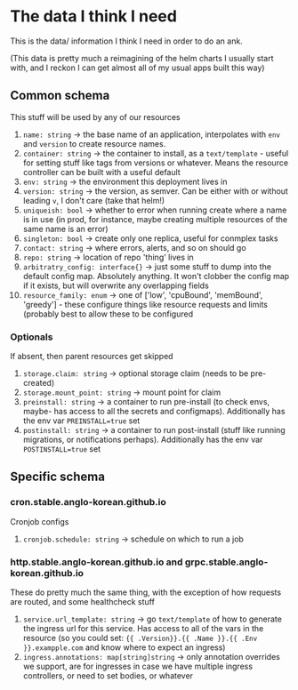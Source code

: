 # The data I think I need

This is the data/ information I think I need in order to do an ank.

(This data is pretty much a reimagining of the helm charts I usually start with, and I reckon I can get almost all of my usual apps built this way)

## Common schema

This stuff will be used by any of our resources

1. `name: string` -> the base name of an application, interpolates with `env` and `version` to create resource names.
1. `container: string` -> the container to install, as a `text/template` - useful for setting stuff like tags from versions or whatever. Means the resource controller can be built with a useful default
1. `env: string` -> the environment this deployment lives in
1. `version: string` -> the version, as semver. Can be either with or without leading `v`, I don't care (take that helm!)
1. `uniqueish: bool` -> whether to error when running create where a name is in use (in prod, for instance, maybe creating multiple resources of the same name is an error)
1. `singleton: bool` -> create only one replica, useful for conmplex tasks
1. `contact: string` -> where errors, alerts, and so on should go
1. `repo: string` -> location of repo 'thing' lives in
1. `arbitratry_config: interface{}` -> just some stuff to dump into the default config map. Absolutely anything. It won't clobber the config map if it exists, but will overwrite any overlapping fields
1. `resource_family: enum` -> one of ['low', 'cpuBound', 'memBound', 'greedy'] - these configure things like resource requests and limits (probably best to allow these to be configured

### Optionals

If absent, then parent resources get skipped

1. `storage.claim: string` -> optional storage claim (needs to be pre-created)
1. `storage.mount_point: string` -> mount point for claim
1. `preinstall: string` -> a container to run pre-install (to check envs, maybe- has access to all the secrets and configmaps). Additionally has the env var `PREINSTALL=true` set
1. `postinstall: string` -> a container to run post-install (stuff like running migrations, or notifications perhaps). Additionally has the env var `POSTINSTALL=true` set


## Specific schema

### cron.stable.anglo-korean.github.io

Cronjob configs

1. `cronjob.schedule: string` -> schedule on which to run a job

### http.stable.anglo-korean.github.io and grpc.stable.anglo-korean.github.io

These do pretty much the same thing, with the exception of how requests are routed, and some healthcheck stuff

1. `service.url_template: string` -> go `text/template` of how to generate the ingress url for this service. Has access to all of the vars in the resource (so you could set: `{{ .Version}}.{{ .Name }}.{{ .Env }}.exampple.com` and know where to expect an ingress)
1. `ingress.annotations: map[string]string` -> only annotation overrides we support, are for ingresses in case we have multiple ingress controllers, or need to set bodies, or whatever
